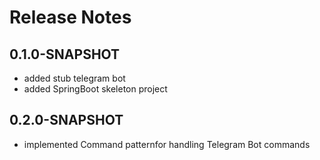# Release Notes

## 0.1.0-SNAPSHOT

* added stub telegram bot
* added SpringBoot skeleton project

## 0.2.0-SNAPSHOT

* implemented Command patternfor handling Telegram Bot commands